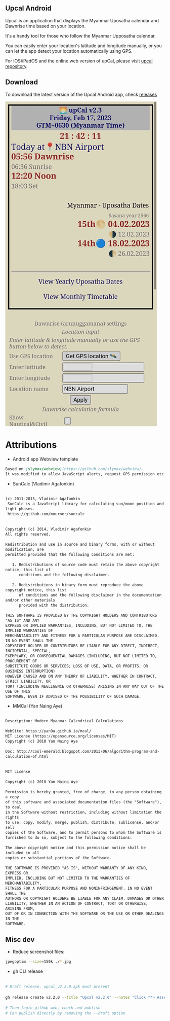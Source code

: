 ## Upcal Android


Upcal is an application that displays the Myanmar Uposatha calendar and Dawnrise time based on your location.

It's a handy tool for those who follow the Myanmar Upposatha calendar.

You can easily enter your location's latitude and longitude manually, or you can let the app detect your location automatically using GPS.

For iOS/iPadOS and the online web version of upCal, please visit [upcal repository](https://github.com/vpnry/upcal).

## Download

To download the latest version of the Upcal Android app, check [releases](https://github.com/vpnry/upcal-android/releases)


![Upcal Android](upcal.jpg)


# Attributions

+ Android app Webview template

```markdown
Based on [slymax/webview](https://github.com/slymax/webview).
It was modified to allow JavaScript alerts, request GPS permission etc.
```


+ SunCalc (Vladimir Agafonkin)
```text

(c) 2011-2015, Vladimir Agafonkin
 SunCalc is a JavaScript library for calculating sun/moon position and light phases.
 https://github.com/mourner/suncalc
 
 
Copyright (c) 2014, Vladimir Agafonkin
All rights reserved.

Redistribution and use in source and binary forms, with or without modification, are
permitted provided that the following conditions are met:

   1. Redistributions of source code must retain the above copyright notice, this list of
      conditions and the following disclaimer.

   2. Redistributions in binary form must reproduce the above copyright notice, this list
      of conditions and the following disclaimer in the documentation and/or other materials
      provided with the distribution.

THIS SOFTWARE IS PROVIDED BY THE COPYRIGHT HOLDERS AND CONTRIBUTORS "AS IS" AND ANY
EXPRESS OR IMPLIED WARRANTIES, INCLUDING, BUT NOT LIMITED TO, THE IMPLIED WARRANTIES OF
MERCHANTABILITY AND FITNESS FOR A PARTICULAR PURPOSE ARE DISCLAIMED. IN NO EVENT SHALL THE
COPYRIGHT HOLDER OR CONTRIBUTORS BE LIABLE FOR ANY DIRECT, INDIRECT, INCIDENTAL, SPECIAL,
EXEMPLARY, OR CONSEQUENTIAL DAMAGES (INCLUDING, BUT NOT LIMITED TO, PROCUREMENT OF
SUBSTITUTE GOODS OR SERVICES; LOSS OF USE, DATA, OR PROFITS; OR BUSINESS INTERRUPTION)
HOWEVER CAUSED AND ON ANY THEORY OF LIABILITY, WHETHER IN CONTRACT, STRICT LIABILITY, OR
TORT (INCLUDING NEGLIGENCE OR OTHERWISE) ARISING IN ANY WAY OUT OF THE USE OF THIS
SOFTWARE, EVEN IF ADVISED OF THE POSSIBILITY OF SUCH DAMAGE.
```


+ MMCal (Yan Naing Aye)

```text

Description: Modern Myanmar Calendrical Calculations

WebSite: https://yan9a.github.io/mcal/
MIT License (https://opensource.org/licenses/MIT)
Copyright (c) 2018 Yan Naing Aye

Doc: http://cool-emerald.blogspot.com/2013/06/algorithm-program-and-calculation-of.html


MIT License

Copyright (c) 2018 Yan Naing Aye

Permission is hereby granted, free of charge, to any person obtaining a copy
of this software and associated documentation files (the "Software"), to deal
in the Software without restriction, including without limitation the rights
to use, copy, modify, merge, publish, distribute, sublicense, and/or sell
copies of the Software, and to permit persons to whom the Software is
furnished to do so, subject to the following conditions:

The above copyright notice and this permission notice shall be included in all
copies or substantial portions of the Software.

THE SOFTWARE IS PROVIDED "AS IS", WITHOUT WARRANTY OF ANY KIND, EXPRESS OR
IMPLIED, INCLUDING BUT NOT LIMITED TO THE WARRANTIES OF MERCHANTABILITY,
FITNESS FOR A PARTICULAR PURPOSE AND NONINFRINGEMENT. IN NO EVENT SHALL THE
AUTHORS OR COPYRIGHT HOLDERS BE LIABLE FOR ANY CLAIM, DAMAGES OR OTHER
LIABILITY, WHETHER IN AN ACTION OF CONTRACT, TORT OR OTHERWISE, ARISING FROM,
OUT OF OR IN CONNECTION WITH THE SOFTWARE OR THE USE OR OTHER DEALINGS IN THE
SOFTWARE.

```

## Misc dev

+ Reduce screenshot files:

```bash
jpegoptim --size=150k ./*.jpg

```

+ gh CLI release

```bash

# Draft release, upcal_v2.2.0.apk must present

gh release create v2.2.0 --title "Upcal v2.2.0" --notes "Click **> Assets** and download the apk file." upcal_v2.2.0.apk --draft

# Then login github web, check and publish
# Can publish directly by removing the --draft option

```
